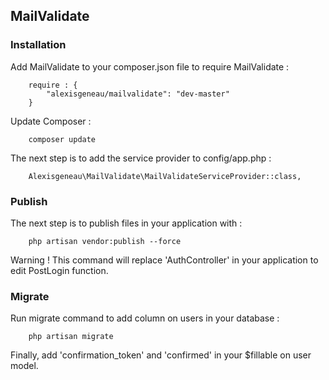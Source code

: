 ## MailValidate ##

### Installation ###

Add MailValidate to your composer.json file to require MailValidate :
```
    require : {
        "alexisgeneau/mailvalidate": "dev-master"
    }
```

Update Composer :
```
    composer update
```

The next step is to add the service provider to config/app.php :
```
    Alexisgeneau\MailValidate\MailValidateServiceProvider::class,
```

### Publish ###

The next step is to publish files in your application with :
```
    php artisan vendor:publish --force
```

Warning ! This command will replace 'AuthController' in your application to edit PostLogin function.

### Migrate ###

Run migrate command to add column on users in your database :

```
    php artisan migrate
```

Finally, add 'confirmation_token' and 'confirmed' in your $fillable on user model.

